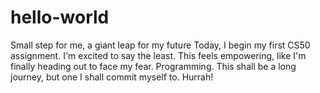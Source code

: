 # hello-world
Small step for me, a giant leap for my future
Today, I begin my first CS50 assignment.
I'm excited to say the least. This feels empowering, like I'm finally heading out to face my fear. Programming.
This shall be a long journey, but one I shall commit myself to.
Hurrah!
